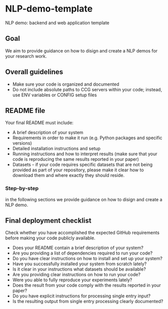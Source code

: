 # NLP-demo-template
NLP demo: backend and web application template

## Goal
We aim to provide guidance on how to disign and create a NLP demos for your research work.

## Overall guidelines
* Make sure your code is organized and documented
* Do not include absolute paths to CCG servers within your code; instead, use ENV variables or CONFIG setup files

## README file
Your final README must include:
* A brief description of your system
* Requirements in order to make it run (e.g. Python packages and specific versions)
* Detailed installation instructions and setup
* Running instructions and how to interpret results (make sure that your code is reproducing the same results reported in your paper)
* Datasets - if your code requires specific datasets that are not being provided as part of your repository, please make it clear how to download them and where exactly they should reside.


### Step-by-step
in  the following sections we provide guidance on how to disign and create a NLP demo.


## Final deployment checklist
Check whether you have accomplished the expected GitHub requirements before making your code publicly available.

* Does your README contain a brief description of your system?
* Are you providing a list of dependencies required to run your code?
* Do you have clear instructions on how to install and set up your system?
* Have you successfully installed your system from scratch lately?
* Is it clear in your instructions what datasets should be available?
* Are you providing clear instructions on how to run your code?
* Were you able to fully reproduce your experiments lately?
* Does the result from your code comply with the results reported in your paper?
* Do you have explicit instructions for processing single entry input?
* Is the resulting output from single entry processing clearly documented?


